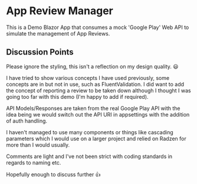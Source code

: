 # App Review Manager

This is a Demo Blazor App that consumes a mock 'Google Play' Web API to simulate the management of App Reviews.

## Discussion Points
Please ignore the styling, this isn't a reflection on my design quality. :smiley:

I have tried to show various concepts I have used previously, some concepts are in but not in use, such as FluentValidation. I did want to add the concept of reporting a review to be taken down although I thought I was going too far with this demo (I'm happy to add if required).

API Models/Responses are taken from the real Google Play API with the idea being we would switch out the API URI in appsettings with the addition of auth handling.

I haven't managed to use many components or things like cascading parameters which I would use on a larger project and relied on Radzen for more than I would usually.

Comments are light and I've not been strict with coding standards in regards to naming etc.

Hopefully enough to discuss further :thumbsup:
